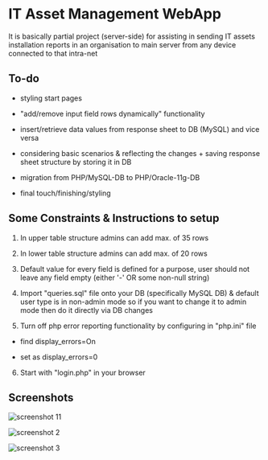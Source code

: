 # IT Asset Management WebApp

It is basically partial project (server-side) for assisting in sending IT assets installation reports in an organisation to main server from any device connected to that intra-net 


## To-do



- styling start pages

- "add/remove input field rows dynamically" functionality

- insert/retrieve data values from response sheet to DB (MySQL) and vice versa

- considering basic scenarios & reflecting the changes + saving response sheet structure by storing it in DB

- migration from PHP/MySQL-DB to PHP/Oracle-11g-DB

- final touch/finishing/styling



## Some Constraints & Instructions to setup



1. In upper table structure admins can add max. of 35 rows

2. In lower table structure admins can add max. of 20 rows

3. Default value for every field is defined for a purpose, user should not leave any field empty (either '-' OR some non-null string)

4. Import "queries.sql" file onto your DB (specifically MySQL DB) & default user type is in non-admin mode so if you want to change it to admin mode then do it directly via DB changes

5. Turn off php error reporting functionality by configuring in "php.ini" file
  - find display_errors=On

  - set as display_errors=0

6. Start with "login.php" in your browser



## Screenshots 
 


![](img/localhost_test_login.php.png "screenshot 11")

![](https://github.com/parthvyas7/IT-Asset-Management-WebApp/blob/master/img/localhost_test_welcome.php%20(1).png "screenshot 2")

![](https://github.com/parthvyas7/IT-Asset-Management-WebApp/blob/master/img/localhost_test_welcome.php.png "screenshot 3")
